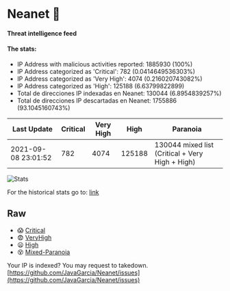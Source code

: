 # Neanet :hocho:
#### Threat intelligence feed
#### The stats:

- IP Address with malicious activities reported: 1885930 (100%)
- IP Address categorized as 'Critical':  782 (0.0414649536303%)
- IP Address categorized as 'Very High':  4074 (0.216020743082%)
- IP Address categorized as 'High':  125188 (6.63799822899)
- Total de direcciones IP indexadas en Neanet:  130044 (6.8954839257%)
- Total de direcciones IP descartadas en Neanet:  1755886 (93.1045160743%)

| Last Update | Critical | Very High | High | Paranoia |
| --- | --- | --- | --- | --- |
| 2021-09-08 23:01:52 | 782 | 4074 | 125188 | 130044 mixed list (Critical + Very High + High)|

![Stats](https://docs.google.com/spreadsheets/d/e/2PACX-1vSnaNMIXVabIpDJjufMlzH7poXnshF3mgd8Is1g9ytUEzVsP5my4Trn8f-xkoLLQ38xpL3HtmUexLo6/pubchart?oid=501124687&format=image)

For the historical stats go to: [link](/stats.csv)
## Raw
- :scream: [Critical](https://raw.githubusercontent.com/JavaGarcia/Neanet/master/blacklists/neanet_critical.txt)
- :fearful: [VeryHigh](https://raw.githubusercontent.com/JavaGarcia/Neanet/master/blacklists/neanet_veryHigh.txtt)
- :frowning: [High](https://raw.githubusercontent.com/JavaGarcia/Neanet/master/blacklists/neanet_high.txt)
- :dizzy_face: [Mixed-Paranoia](https://raw.githubusercontent.com/JavaGarcia/Neanet/master/blacklists/neanet_all.txt)


Your IP is indexed? You may request to takedown. [https://github.com/JavaGarcia/Neanet/issues](https://github.com/JavaGarcia/Neanet/issues)


























































































































































































































































































































































































































































































































































































































































































































































































































































































































































































































































































































































































































































































































































































































































































































































































































































































































































































































































































































































































































































































































































































































































































































































































































































































































































































































































































































































































































































































































































































































































































































































































































































































































































































































































































































































































































































































































































































































































































































































































































































































































































































































































































































































































































































































































































































































































































































































































































































































































































































































































































































































































































































































































































































































































































































































































































































































































































































































































































































































































































































































































































































































































































































































































































































































































































































































































































































































































































































































































































































































































































































































































































































































































































































































































































































































































































































































































































































































































































































































































































































































































































































































































































































































































































































































































































































































































































































































































































